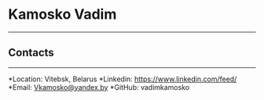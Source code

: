 # Kamosko Vadim
********* 
## Contacts
********* 
*Location: Vitebsk, Belarus
*Linkedin: https://www.linkedin.com/feed/
*Email: Vkamosko@yandex.by
*GitHub: vadimkamosko

